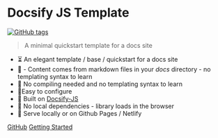 <!-- TODO: Update title -->
# Docsify JS Template

[![GitHub tags](https://img.shields.io/github/tag/MichaelCurrin/docsify-js-template.svg)](https://GitHub.com/MichaelCurrin/docsify-js-template/tags/) <!-- TODO: Update username and repo name -->

> A minimal quickstart template for a docs site <!-- TODO: Replace with your description -->

<!-- TODO: Update to match your project's benefits/features. -->

- :hourglass_flowing_sand: An elegant template / base / quickstart for a docs site
- :open_file_folder: - Content comes from markdown files in your _docs_ directory - no templating syntax to learn
- :pushpin: No compiling needed and no templating syntax to learn
- :hammer:Easy to configure
- :nut_and_bolt: Built on [Docsify-JS](https://docsify.js.org/)
- :pushpin: No local dependencies - library loads in the browser
- :pizza: Serve locally or on Github Pages / Netlify


[GitHub](https://github.com/MichaelCurrin/docsify-js-template/) <!-- TODO: Use your repo's path.-->
[Getting Started](#docsify-js-template-homepage) <!-- TODO: Use ID of homepage heading i.e. based on H1 of README.md - make sure this is DIFFERENT to the cover's heading -->
